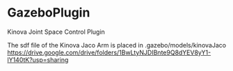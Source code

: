 # GazeboPlugin
Kinova Joint Space Control Plugin

The sdf file of the Kinova Jaco Arm is placed in .gazebo/models/kinovaJaco https://drive.google.com/drive/folders/1BwLtyNJDIBnte9Q8dYEV8yY1-lY140tK?usp=sharing
